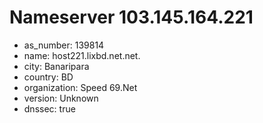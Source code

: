 # Nameserver 103.145.164.221

* as_number: 139814
* name: host221.lixbd.net.net.
* city: Banaripara
* country: BD
* organization: Speed 69.Net
* version: Unknown
* dnssec: true
